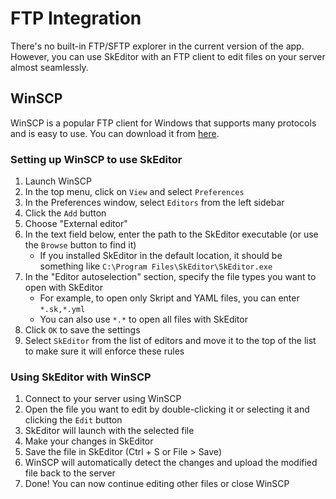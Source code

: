 ﻿# FTP Integration

There's no built-in FTP/SFTP explorer in the current version of the app.
However, you can use SkEditor with an FTP client to edit files on your server almost seamlessly.

## WinSCP
WinSCP is a popular FTP client for Windows that supports many protocols and is easy to use.
You can download it from [here](https://winscp.net/eng/download.php).

### Setting up WinSCP to use SkEditor
1. Launch WinSCP
2. In the top menu, click on `View` and select `Preferences`
3. In the Preferences window, select `Editors` from the left sidebar
4. Click the `Add` button
5. Choose "External editor"
6. In the text field below, enter the path to the SkEditor executable (or use the `Browse` button to find it)
    - If you installed SkEditor in the default location, it should be something like `C:\Program Files\SkEditor\SkEditor.exe`
7. In the "Editor autoselection" section, specify the file types you want to open with SkEditor
    - For example, to open only Skript and YAML files, you can enter `*.sk,*.yml`
    - You can also use `*.*` to open all files with SkEditor
8. Click `OK` to save the settings
9. Select `SkEditor` from the list of editors and move it to the top of the list to make sure it will enforce these rules

### Using SkEditor with WinSCP
1. Connect to your server using WinSCP
2. Open the file you want to edit by double-clicking it or selecting it and clicking the `Edit` button
3. SkEditor will launch with the selected file
4. Make your changes in SkEditor
5. Save the file in SkEditor (Ctrl + S or File > Save)
6. WinSCP will automatically detect the changes and upload the modified file back to the server
7. Done! You can now continue editing other files or close WinSCP